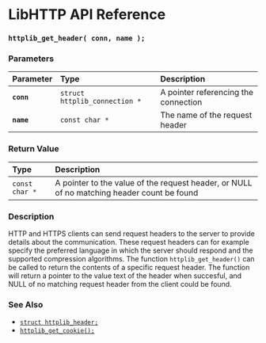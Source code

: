 # LibHTTP API Reference

### `httplib_get_header( conn, name );`

### Parameters

| Parameter | Type | Description |
| :--- | :--- | :--- |
|**`conn`**|`struct httplib_connection *`| A pointer referencing the connection |
|**`name`**|`const char *`| The name of the request header |

### Return Value

| Type | Description |
| :--- | :--- |
|`const char *`| A pointer to the value of the request header, or NULL of no matching header count be found |

### Description

HTTP and HTTPS clients can send request headers to the server to provide details about the communication. These request headers can for example specify the preferred language in which the server should respond and the supported compression algorithms. The function `httplib_get_header()` can be called to return the contents of a specific request header. The function will return a pointer to the value text of the header when succesful, and NULL of no matching request header from the client could be found.

### See Also

* [`struct httplib_header;`](httplib_header.md)
* [`httplib_get_cookie();`](httplib_get_cookie.md)
